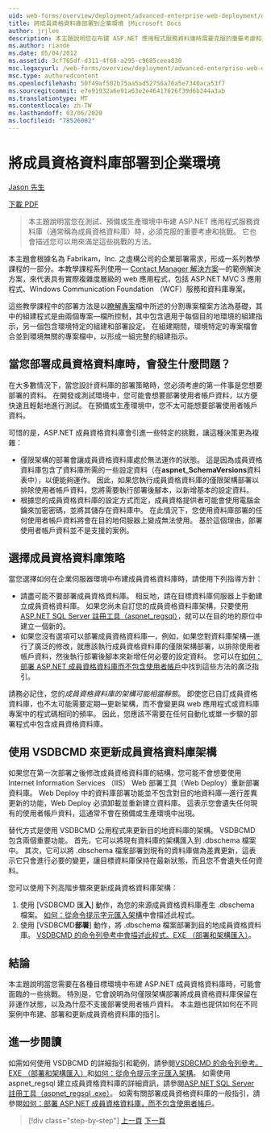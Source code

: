 ```yaml
---
uid: web-forms/overview/deployment/advanced-enterprise-web-deployment/deploying-membership-databases-to-enterprise-environments
title: 將成員資格資料庫部署到企業環境 |Microsoft Docs
author: jrjlee
description: 本主題說明您在布建 ASP.NET 應用程式服務資料庫時需要克服的重要考慮和挑戰（較常見的 。
ms.author: riande
ms.date: 05/04/2012
ms.assetid: 3cf765df-d311-4f68-a295-c9685ceea830
msc.legacyurl: /web-forms/overview/deployment/advanced-enterprise-web-deployment/deploying-membership-databases-to-enterprise-environments
msc.type: authoredcontent
ms.openlocfilehash: 50f49af502b75aa5ad52756a76a5e7340aca53f7
ms.sourcegitcommit: e7e91932a6e91a63e2e46417626f39d6b244a3ab
ms.translationtype: MT
ms.contentlocale: zh-TW
ms.lasthandoff: 03/06/2020
ms.locfileid: "78526002"
---
```

# <a name="deploying-membership-databases-to-enterprise-environments"></a>將成員資格資料庫部署到企業環境

[Jason 先生](https://github.com/jrjlee)

[下載 PDF](https://msdnshared.blob.core.windows.net/media/MSDNBlogsFS/prod.evol.blogs.msdn.com/CommunityServer.Blogs.Components.WeblogFiles/00/00/00/63/56/8130.DeployingWebAppsInEnterpriseScenarios.pdf)

> 本主題說明當您在測試、預備或生產環境中布建 ASP.NET 應用程式服務資料庫（通常稱為成員資格資料庫）時，必須克服的重要考慮和挑戰。 它也會描述您可以用來滿足這些挑戰的方法。

本主題會根據名為 Fabrikam，Inc. 之虛構公司的企業部署需求，形成一系列教學課程的一部分。本教學課程系列使用&#x2014; [Contact Manager 解決方案](../web-deployment-in-the-enterprise/the-contact-manager-solution.md)&#x2014;的範例解決方案，來代表具有實際複雜度層級的 web 應用程式，包括 ASP.NET MVC 3 應用程式、Windows Communication Foundation （WCF）服務和資料庫專案。

這些教學課程中的部署方法是以[瞭解專案](../web-deployment-in-the-enterprise/understanding-the-project-file.md)檔中所述的分割專案檔案方法為基礎，其中的組建程式是由兩個專案&#x2014;檔所控制，其中包含適用于每個目的地環境的組建指示，另一個包含環境特定的組建和部署設定。 在組建期間，環境特定的專案檔會合並到環境無關的專案檔中，以形成一組完整的組建指示。

## <a name="what-are-the-issues-when-you-deploy-a-membership-database"></a>當您部署成員資格資料庫時，會發生什麼問題？

在大多數情況下，當您設計資料庫的部署策略時，您必須考慮的第一件事是您想要部署的資料。 在開發或測試環境中，您可能會想要部署使用者帳戶資料，以方便快速且輕鬆地進行測試。 在預備或生產環境中，您不太可能想要部署使用者帳戶資料。

可惜的是，ASP.NET 成員資格資料庫會引進一些特定的挑戰，讓這種決策更為複雜：

- 僅限架構的部署會讓成員資格資料庫處於無法運作的狀態。 這是因為成員資格資料庫包含了資料庫所需的一些設定資料（在**aspnet\_SchemaVersions**資料表中），以便能夠運作。 因此，如果您執行成員資格資料庫的僅限架構部署以排除使用者帳戶資料，您將需要執行部署後腳本，以新增基本的設定資料。
- 根據您的成員資格資料庫的設定方式而定，成員資格提供者可能會使用電腦金鑰來加密密碼，並將其儲存在資料庫中。 在此情況下，您使用資料庫部署的任何使用者帳戶資料將會在目的地伺服器上變成無法使用。 基於這個理由，部署使用者帳戶資料並不是支援的案例。

## <a name="choosing-a-membership-database-strategy"></a>選擇成員資格資料庫策略

當您選擇如何在企業伺服器環境中布建成員資格資料庫時，請使用下列指導方針：

- 請盡可能不要部署成員資格資料庫。 相反地，請在目標資料庫伺服器上手動建立成員資格資料庫。 如果您尚未自訂您的成員資格資料庫架構，只要使用[ASP.NET SQL Server 註冊工具（aspnet\_regsql）](https://msdn.microsoft.com/library/ms229862(v=vs.100).aspx)，就可以在目的地的原位中建立一個新的。
- 如果您沒有選項可以部署成員資格資料庫&#x2014;，例如，如果您對資料庫架構&#x2014;進行了廣泛的修改，就應該執行成員資格資料庫的僅限架構部署，以排除使用者帳戶資料，然後執行部署後腳本來新增任何必要的設定資料。 您可以在[如何：部署 ASP.NET 成員資格資料庫而不包含使用者帳戶](https://msdn.microsoft.com/library/ff361972(v=vs.100).aspx)中找到這些方法的廣泛指引。

請務必記住，您的*成員資格資料庫的架構可能相當靜態*。 即使您已自訂成員資格資料庫，也不太可能需要定期&#x2014;更新架構，而不會變更與 web 應用程式或資料庫專案中的程式碼相同的頻率。 因此，您應該不需要在任何自動化或單一步驟的部署程式中包含成員資格資料庫。

## <a name="using-vsdbcmd-to-update-a-membership-database-schema"></a>使用 VSDBCMD 來更新成員資格資料庫架構

如果您在第一次部署之後修改成員資格資料庫的結構，您可能不會想要使用 Internet Information Services （IIS） Web 部署工具（Web Deploy）重新部署資料庫。 Web Deploy 中的資料庫部署功能並不包含對目的地資料庫&#x2014;進行差異更新的功能，Web Deploy 必須卸載並重新建立資料庫。 這表示您會遺失任何現有的使用者帳戶資料，這通常不會在預備或生產環境中出現。

替代方式是使用 VSDBCMD 公用程式來更新目的地資料庫的架構。 VSDBCMD 包含兩個重要功能。 首先，它可以將現有資料庫的架構匯入到 .dbschema 檔案中。 其次，它可以將 .dbschema 檔案部署到現有的資料庫做為差異更新，這表示它只會進行必要的變更，讓目標資料庫保持在最新狀態，而且您不會遺失任何資料。

您可以使用下列高階步驟來更新成員資格資料庫架構：

1. 使用 [VSDBCMD 匯**入**] 動作，為您的來源成員資格資料庫產生 .dbschema 檔案。 [如何：從命令提示字元匯入架構](https://msdn.microsoft.com/library/dd172135.aspx)中會描述此程式。
2. 使用 [VSDBCMD**部署**] 動作，將 .dbschema 檔案部署到目的地成員資格資料庫。 [VSDBCMD 的命令列參考中會描述此程式。EXE （部署和架構匯入）](https://msdn.microsoft.com/library/dd193283.aspx)。

## <a name="conclusion"></a>結論

本主題說明當您需要在各種目標環境中布建 ASP.NET 成員資格資料庫時，可能會面臨的一些挑戰。 特別是，它會說明為何僅限架構部署將成員資格資料庫保留在非運作狀態，以及為什麼不支援部署使用者帳戶資料。 本主題也提供如何在不同案例中布建、部署和更新成員資格資料庫的指引。

## <a name="further-reading"></a>進一步閱讀

如需如何使用 VSDBCMD 的詳細指引和範例，請參閱[VSDBCMD 的命令列參考。EXE （部署和架構匯入）](https://msdn.microsoft.com/library/dd193283.aspx)和[如何：從命令提示字元匯入架構](https://msdn.microsoft.com/library/dd172135.aspx)。 如需使用 aspnet\_regsql 建立成員資格資料庫的詳細資訊，請參閱[ASP.NET SQL Server 註冊工具（aspnet\_regsql .exe）](https://msdn.microsoft.com/library/ms229862(v=vs.100).aspx)。 如需有關部署成員資格資料庫的一般指引，請參閱[如何：部署 ASP.NET 成員資格資料庫，而不包含使用者帳戶](https://msdn.microsoft.com/library/ff361972(v=vs.100).aspx)。

> [!div class="step-by-step"]
> [上一頁](deploying-database-role-memberships-to-test-environments.md)
> [下一頁](excluding-files-and-folders-from-deployment.md)
